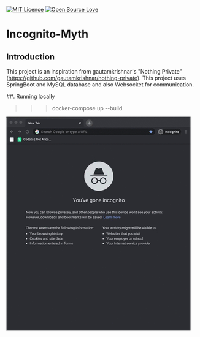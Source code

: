 [![MIT Licence](https://badges.frapsoft.com/os/mit/mit.png?v=103)](https://opensource.org/licenses/mit-license.php)
[![Open Source Love](https://badges.frapsoft.com/os/v2/open-source.png?v=103)](https://github.com/ellerbrock/open-source-badges/)

# Incognito-Myth

## Introduction
 
This project is an inspiration from gautamkrishnar's "Nothing Private" (https://github.com/gautamkrishnar/nothing-private). This project uses SpringBoot and MySQL database and also Websocket for communication.

##. Running locally

>>> docker-compose up --build

![alt-text](https://github.com/adarshjos/Incognito-Myth/blob/master/vid.gif)
